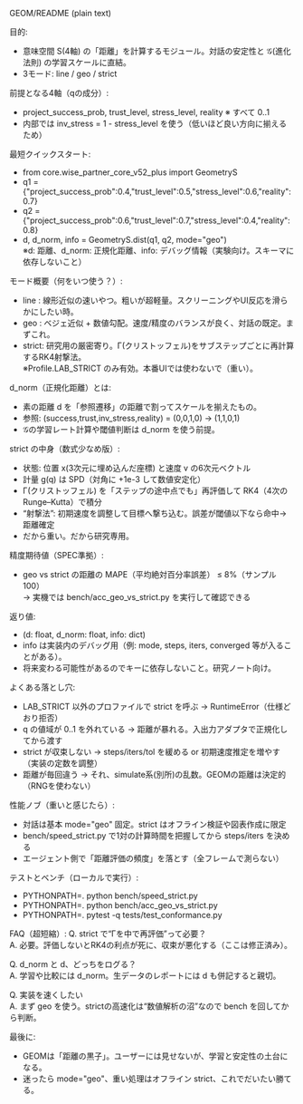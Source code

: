 GEOM/README (plain text)

目的:
  -  意味空間 S(4軸) の「距離」を計算するモジュール。対話の安定性と 𝒢(進化法則) の学習スケールに直結。
   - 3モード: line / geo / strict

前提となる4軸（qの成分）:
  -  project_success_prob, trust_level, stress_level, reality   ※ すべて 0..1
   - 内部では inv_stress = 1 - stress_level を使う（低いほど良い方向に揃えるため）

最短クイックスタート:
  -  from core.wise_partner_core_v52_plus import GeometryS
  -  q1 = {"project_success_prob":0.4,"trust_level":0.5,"stress_level":0.6,"reality":0.7}
  -  q2 = {"project_success_prob":0.6,"trust_level":0.7,"stress_level":0.4,"reality":0.8}
  -  d, d_norm, info = GeometryS.dist(q1, q2, mode="geo")<br>
  ※d: 距離、d_norm: 正規化距離、info: デバッグ情報（実験向け。スキーマに依存しないこと）

モード概要（何をいつ使う？）:
  -  line  : 線形近似の速いやつ。粗いが超軽量。スクリーニングやUI反応を滑らかにしたい時。
   - geo   : ベジェ近似 + 数値勾配。速度/精度のバランスが良く、対話の既定。まずこれ。
  -  strict: 研究用の厳密寄り。Γ(クリストッフェル)をサブステップごとに再計算するRK4射撃法。<br>
         ※Profile.LAB_STRICT のみ有効。本番UIでは使わないで（重い）。

d_norm（正規化距離）とは:
  -  素の距離 d を「参照遷移」の距離で割ってスケールを揃えたもの。
   - 参照: (success,trust,inv_stress,reality) = (0,0,1,0) → (1,1,0,1)
   - 𝒢の学習レート計算や閾値判断は d_norm を使う前提。

strict の中身（数式少なめ版）:
  - 状態: 位置 x(3次元に埋め込んだ座標) と速度 v の6次元ベクトル
  - 計量 g(q) は SPD（対角に +1e-3 して数値安定化）
  - Γ(クリストッフェル) を「ステップの途中点でも」再評価して RK4（4次のRunge–Kutta）で積分
  - “射撃法”: 初期速度を調整して目標へ撃ち込む。誤差が閾値以下なら命中→距離確定
  - だから重い。だから研究専用。

精度期待値（SPEC準拠）:
   - geo vs strict の距離の MAPE（平均絶対百分率誤差） ≤ 8%（サンプル100）<br>
  → 実機では bench/acc_geo_vs_strict.py を実行して確認できる

返り値:
   - (d: float, d_norm: float, info: dict)
  -  info は実装内のデバッグ用（例: mode, steps, iters, converged 等が入ることがある）。
  -  将来変わる可能性があるのでキーに依存しないこと。研究ノート向け。

よくある落とし穴:
  - LAB_STRICT 以外のプロファイルで strict を呼ぶ → RuntimeError（仕様どおり拒否）
  - q の値域が 0..1 を外れている → 距離が暴れる。入出力アダプタで正規化してから渡す
  - strict が収束しない → steps/iters/tol を緩める or 初期速度推定を増やす（実装の定数を調整）
  - 距離が毎回違う → それ、simulate系(別所)の乱数。GEOMの距離は決定的（RNGを使わない）

性能ノブ（重いと感じたら）:
  - 対話は基本 mode="geo" 固定。strict はオフライン検証や図表作成に限定
  - bench/speed_strict.py で1対の計算時間を把握してから steps/iters を決める
  - エージェント側で「距離評価の頻度」を落とす（全フレームで測らない）

テストとベンチ（ローカルで実行）:
  -  PYTHONPATH=. python bench/speed_strict.py
  -  PYTHONPATH=. python bench/acc_geo_vs_strict.py
  -  PYTHONPATH=. pytest -q tests/test_conformance.py

FAQ（超短縮）:
  Q. strict で“Γを中で再評価”って必要？<br>
  A. 必要。評価しないとRK4の利点が死に、収束が悪化する（ここは修正済み）。<br>

  Q. d_norm と d、どっちをログる？<br>
  A. 学習や比較には d_norm。生データのレポートには d も併記すると親切。<br>

  Q. 実装を速くしたい<br>
  A. まず geo を使う。strictの高速化は“数値解析の沼”なので bench を回してから判断。<br>

最後に:
   - GEOMは「距離の黒子」。ユーザーには見せないが、学習と安定性の土台になる。
  -  迷ったら mode="geo"、重い処理はオフライン strict、これでだいたい勝てる。
